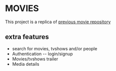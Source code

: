 # MOVIES

This project is a replica of [previous movie repository](https://github.com/Olaleye-Blessing/movie)

## extra features

<ul>
<li> search for movies, tvshows and/or people
<li> Authentication -- login/signup
<li> Movies/tvshows trailer
<li> Media details
</ul>
